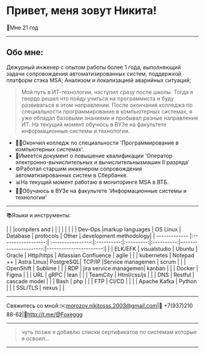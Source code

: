 <html lang="en">
<head>
    <meta charset="UTF-8">
    <meta name="viewport" content="width=device-width, initial-scale=1.0">
    <link rel="stylesheet" href="styles.css">
</head>
<body> 
<div class="header">	
<H1>Привет, меня зовут Никита!</H1>
<p>👤Мне 21 год</p>
	
---

<h2>Обо мне:</h2>

<p> Дежурный инженер с опытом работы более 1 года, выполняющий задачи сопровождения автоматизированных систем,
поддержкой платформ стэка MSA; Анализом и локализацией аварийных ситуаций;

> Мой путь в ИТ-технологии, наступил сразу после школы. Тогда я твердо решил что пойду учиться на программиста и буду развиваться в этом направлении. После окончания колледжа по специальности программирование в компьютерных системах, я уже обладал базовыми знаниями и пробывал разные направления ИТ. На текущий момент обучюсь в ВУЗе на факультете информационные системы и технологии.</p>

- 🧑‍🎓Окончил колледж по специальности 'Программирование в компьютерных системах'.
- 🧰Имеется документ о повышение квалификации 'Оператор электронно-вычислительных и вычислительныхмашин II разряда'
- ⚙️Работал старшим инженером сопровождения автоматизированных систем в Сбербанке.
- 📊На текущий момент работаю в мониторинге MSA в ВТБ.
- 👨‍🎓Обучаюсь в ВУЗе на факультете 'Информационные системы и технологии'

---

</h2>📚Языки и инструменты:</h2>

| 		|         	     |compilers and 	 |	      |		  |	       |		       |   			|
|		| Dev-Ops 	     |markup languages   | OS Linux   | Database  | protocols  | Other	       	       | development methodology|
| ------------- |:------------------:| :----------------:|:----------:|:---------:|:----------:|----------------------:|-----------------------:|
| 	        | ELK/EFK	     | visualstudio	 | Ubuntu     | Oracle    | Http/https | Atlassian Confluence  | agile		 	|
| 	        | kubernetes	     | Notepad ++  	 | Astra Linux| PostgreSQL| TCP/IP     |Service managemen      | scrum	 	 	|
| 		| OpenShift          | Sublime	   	 | 	      | 	  | RDP	       | jira service managemen| kanban	 	 	|
| 		| Docker             | Figma	  	 | 	      | 	  | URL	       | gRPC		       | lean		        | 
| 		| TeamCity           | Html/сss/js	 | 	      | 	  | DNS	       | Restful	       | cascade model	 	|
| 		| Bash               | php	   	 | 	      | 	  | FTP	       | CI/CD		       |			|
| 		| Apache Kafka       | Python		 | 	      | 	  | SSL/TLS    | nexus		       |			|

---

Свяжитесь со мной:✉️morozov.nikitosss.2003@gmail.com|📱 +7(937)210 88-62|💬http://t.me/@Foxeggg

---

> чуть позже я добавлю списки сертификатов по системам которые я освоил...

---

</div>
<div class="content">

</div>
</body>
</html>
